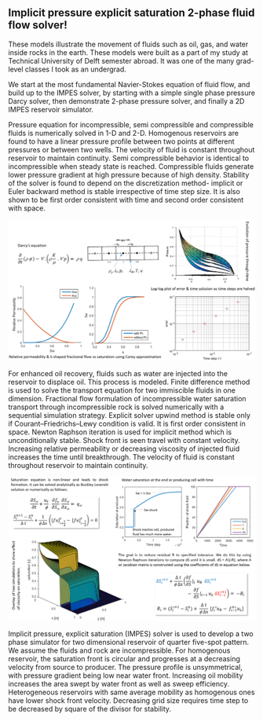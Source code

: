 ## Implicit pressure explicit saturation 2-phase fluid flow solver!

These models illustrate the movement of fluids such as oil, gas, and water inside rocks in the earth. These models were built as a part of my study at Technical University of Delft semester abroad. It was one of the many grad-level classes I took as an undergrad.
 
We start at the most fundamental Navier-Stokes equation of fluid flow, and build up to the IMPES solver, by starting with a simple single phase pressure Darcy solver, then demonstrate 2-phase pressure solver, and finally a 2D IMPES reservoir simulator. 
  
Pressure equation for incompressible, semi compressible and compressible fluids is numerically solved in 1-D and 2-D. Homogenous reservoirs are found to have a linear pressure profile between two points at different pressures or between two wells. The velocity of fluid is constant throughout reservoir to maintain continuity. Semi compressible behavior is identical to incompressible when steady state is reached. Compressible fluids generate lower pressure gradient at high pressure because of high density. Stability of the solver is found to depend on the discretization method- implicit or Euler backward method is stable irrespective of time step size. It is also shown to be first order consistent with time and second order consistent with space. 

![pressure](https://github.com/tanvidc/flow_simulator/blob/master/single_phase_pressure_velocity/select_figures.png)
  
For enhanced oil recovery, fluids such as water are injected into the reservoir to displace oil. This process is modeled. Finite difference method is used to solve the transport equation for two immiscible fluids in one dimension. Fractional flow formulation of incompressible water saturation transport through incompressible rock is solved numerically with a sequential simulation strategy. Explicit solver upwind method is stable only if Courant–Friedrichs–Lewy condition is valid. It is first order consistent in space. Newton Raphson iteration is used for implicit method which is unconditionally stable. Shock front is seen travel with constant velocity. Increasing relative permeability or decreasing viscosity of injected fluid increases the time until breakthrough. The velocity of fluid is constant throughout reservoir to maintain continuity. 

![saturation](https://github.com/tanvidc/flow_simulator/blob/master/saturation_solver/select_figures.png)
 
Implicit pressure, explicit saturation (IMPES) solver is used to develop a two phase simulator for two dimensional reservoir of quarter five-spot pattern. We assume the fluids and rock are incompressible. For homogenous reservoir, the saturation front is circular and progresses at a decreasing velocity from source to producer. The pressure profile is unsymmetrical, with pressure gradient being low near water front. Increasing oil mobility increases the area swept by water front as well as sweep efficiency. Heterogeneous reservoirs with same average mobility as homogenous ones have lower shock front velocity. Decreasing grid size requires time step to be decreased by square of the divisor for stability. 
